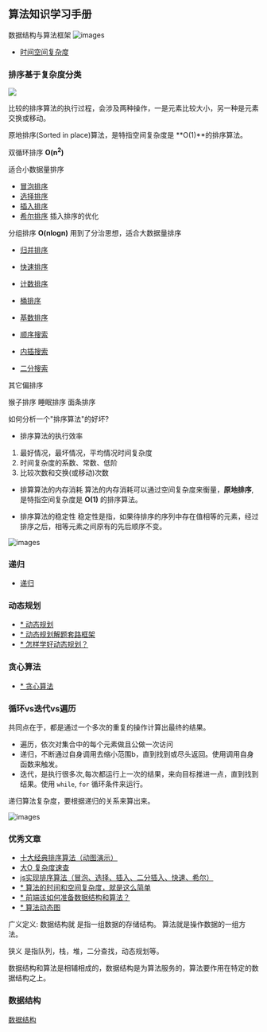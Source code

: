 ## 算法知识学习手册

数据结构与算法框架
![images](./images/913e0ababe43a2d57267df5c5f0832a7.jpg)

- [时间空间复杂度](./Complexity/complexity.md)

### 排序基于复杂度分类
![](./images/fb8394a588b12ff6695cfd664afb17cd.jpg)

比较的排序算法的执行过程，会涉及两种操作，一是元素比较大小，另一种是元素交换或移动。

原地排序(Sorted in place)算法，是特指空间复杂度是 **O(1)**的排序算法。

双循环排序 **O(n<sup>2</sup>)**

适合小数据量排序
- [冒泡排序](./BubbleSort/bubble.md)
- [选择排序](./SelectionSort/SelectionSort.md)
- [插入排序](./InsertionSort/InsertionSort.md)
- [希尔排序](./ShellSort/SheelSort.md) 插入排序的优化

分组排序 **O(nlogn)**
用到了分治思想，适合大数据量排序
- [归并排序](./MergeSort/MergeSort.md)
- [快速排序](./QuickSort/QuickSort.md)


- [计数排序](./CountingSort/CountingSort.md)
- [桶排序](./BucketSort/BucketSort.md)
- [基数排序](./RadixSort/RadixSort.md)
- [顺序搜索](./SequentialSearch/SequentialSearch.md)
- [内插搜索](./InterpolationSearch/InterpolationSearch.md)
- [二分搜索](./BinarySearch/BinarySearch.md)

其它偏排序

猴子排序
睡眠排序
面条排序

如何分析一个"排序算法"的好坏?

- 排序算法的执行效率
1. 最好情况，最坏情况，平均情况时间复杂度
2. 时间复杂度的系数、常数、低阶
3. 比较次数和交换(或移动)次数

- 排算算法的内存消耗
算法的内存消耗可以通过空间复杂度来衡量，**原地排序**,是特指空间复杂度是 **O(1)** 的排序算法。

- 排序算法的稳定性
稳定性是指，如果待排序的序列中存在值相等的元素，经过排序之后，相等元素之间原有的先后顺序不变。


![images](./images/WX20200819-105621.png)

### 递归
- [递归](./Recursion/Recursion.md)

### 动态规划

- [* 动态规划](https://www.zhihu.com/question/23995189)
- [* 动态规划解题套路框架](https://labuladong.gitbook.io/algo/dong-tai-gui-hua-xi-lie/1.1-dong-tai-gui-hua-ji-ben-ji-qiao/dong-tai-gui-hua-xiang-jie-jin-jie)
- [* 怎样学好动态规划？](https://www.zhihu.com/question/291280715/answer/1570410869?utm_source=wechat_session&utm_medium=social&utm_oi=629243178457370624&utm_content=group3_Answer&utm_campaign=shareopn)

### 贪心算法
- [* 贪心算法](https://zh.wikipedia.org/wiki/%E8%B4%AA%E5%BF%83%E7%AE%97%E6%B3%95)

### 循环vs迭代vs遍历

共同点在于，都是通过一个多次的重复的操作计算出最终的结果。

- 遍历，依次对集合中的每个元素做且公做一次访问
- 递归，不断通过自身调用去缩小范围b，直到找到或尽头返回。使用调用自身函数来触发。
- 迭代，是执行很多次,每次都运行上一次的结果，来向目标推进一点，直到找到结果。使用 `while`, `for` 循环条件来运行。



递归算法复杂度，要根据递归的关系来算出来。

![images](./images/v2-6b854efd30ba33dbd1d758605fbf7c44_1440w.jpg)

### 优秀文章

- [十大经典排序算法（动图演示）](https://www.cnblogs.com/onepixel/p/7674659.html)
- [大O 复杂度速查](https://www.bigocheatsheet.com/)
- [js实现排序算法（冒泡、选择、插入、二分插入、快速、希尔）](https://blog.csdn.net/charlene0824/article/details/51387165)
- [* 算法的时间和空间复杂度，就是这么简单](https://www.toutiao.com/a6750625828465279495)
- [* 前端该如何准备数据结构和算法？](https://juejin.im/post/5d5b307b5188253da24d3cd1)
- [* 算法动态图](https://visualgo.net/)

广义定义:
数据结构就 是指一组数据的存储结构。
算法就是操作数据的一组方法。

狭义
是指队列，栈，堆，二分查找，动态规划等。

数据结构和算法是相辅相成的，数据结构是为算法服务的，算法要作用在特定的数据结构之上。

### 数据结构
[数据结构](https://github.com/ClarenceC/data_structure_learn)